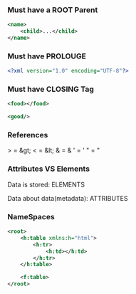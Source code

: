 ### Must have a ROOT Parent

``` XML
<name>
	<child>...</child>
</name>
```

### Must have PROLOUGE

``` XML
<?xml version="1.0" encoding="UTF-8"?>
```

### Must have CLOSING Tag

``` XML
<food></food>

<good/>
```


### References

\> = \&gt;
< = \&lt;
& = &amp;
' = &apos;
" = &quot;

### Attributes VS Elements

Data is stored: ELEMENTS

Data about data(metadata): ATTRIBUTES


### NameSpaces

``` XML
<root>
	<h:table xmlns:h="html">
		<h:tr>
			<h:td></h:td>
		</h:tr>
	</h:table>

	<f:table>
</root>
```